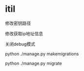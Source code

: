 # itil
 

修改密钥路径

修改获取ip地址信息

关闭debug模式

python ./manage.py makemigrations

python ./manage.py migrate



